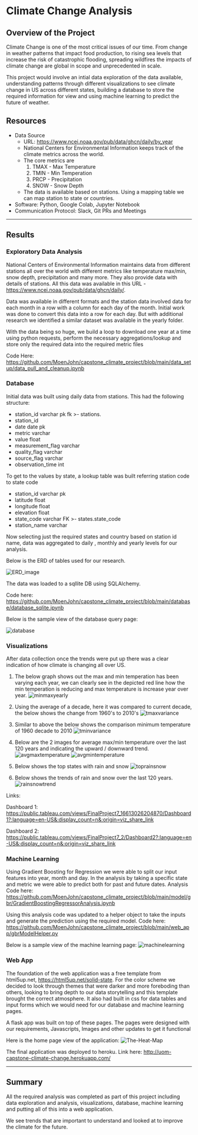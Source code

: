 # Climate Change Analysis

## Overview of the Project

Climate Change is one of the most critical issues of our time. From change in weather patterns that impact food production, to rising sea levels that increase the risk of catastrophic flooding, spreading wildfires the impacts of climate change are global in scope and unprecedented in scale.

This project would involve an intial data exploration of the data available, understanding patterns through different visualizations to see climate change in US across different states, building a database to store the required information for view and using machine learning to predict the future of weather. 

## Resources
- Data Source
  - URL: https://www.ncei.noaa.gov/pub/data/ghcn/daily/by_year
  - National Centers for Environmental Information keeps track of the climate metrics across the world.
  - The core metrics are
    1. TMAX - Max Temperature
    2. TMIN - Min Temperation
    3. PRCP - Precipitation
    2. SNOW - Snow Depth
  - The data is available based on stations. Using a mapping table we can map station to state or countries.  
- Software: Python, Google Colab, Jupyter Notebook
- Communication Protocol: Slack, Git PRs and Meetings

---

## Results

### Exploratory Data Analysis

National Centers of Environmental Information maintains data from different stations all over the world with different metrics like temperature max/min, snow depth, precipitation and many more. They also provide data with details of stations. All this data was available in this URL - https://www.ncei.noaa.gov/pub/data/ghcn/daily/. 

Data was available in different formats and the station data involved data for each month in a row with a column for each day of the month. Initial work was done to convert this data into a row for each day. But with additional research we identified a similar dataset was available in the yearly folder.

With the data being so huge, we build a loop to download one year at a time using python requests, perform the necessary aggregations/lookup and store only the required data into the required metric files

Code Here: https://github.com/MoenJohn/capstone_climate_project/blob/main/data_setup/data_pull_and_cleanup.ipynb

### Database

Initial data was built using daily data from stations. This had the following structure:
 - station_id varchar pk fk >- stations.
 - station_id
 - date date pk
 - metric varchar
 - value float
 - measurement_flag varchar
 - quality_flag varchar
 - source_flag varchar 
 - observation_time int 

To get to the values by state, a lookup table was built referring station code to state code
 - station_id varchar pk
 - latitude float
 - longitude float
 - elevation float
 - state_code varchar FK >- states.state_code
 - station_name varchar

Now selecting just the required states and country based on station id name, data was aggregated to daily , monthly and yearly levels for our analysis.

Below is the ERD of tables used for our research.

![ERD_image](database/ERD_image.png)

The data was loaded to a sqllite DB using SQLAlchemy.

Code here: https://github.com/MoenJohn/capstone_climate_project/blob/main/database/database_sqlite.ipynb

Below is the sample view of the database query page: 

![database](Resources/database.png)

### Visualizations

After data collection once the trends were put up there was a clear indication of how climate is changing all over US.

1. The below graph shows out the max and min temperation has been varying each year, we can clearly see in the depicted red line how the min temperation is reducing and max temperature is increase year over year.
![minmaxyearly](Resources/minmaxyearly.png)

2. Using the average of a decade, here it was compared to current decade, the below shows the change from 1960's to 2010's
![tmaxvariance](Resources/tmaxvariance.png)

3. Similar to above the below shows the comparison minimum temperature of 1960 decade to 2010 
![tminvariance](Resources/tminvariance.png)

4. Below are the 2 images for average max/min temperature over the last 120 years and indicating the upward / downward trend.
![avgmaxtemperature](Resources/avgmaxtemperature.png)
![avgmintemperature](Resources/avgmintemperature.png)

5. Below shows the top states with rain and snow
![toprainsnow](Resources/toprainsnow.png)

6. Below shows the trends of rain and snow over the last 120 years.
![rainsnowtrend](Resources/rainsnowtrend.png)

Links: 

Dashboard 1: https://public.tableau.com/views/FinalProject7_16613026204870/Dashboard1?:language=en-US&:display_count=n&:origin=viz_share_link

Dashboard 2: https://public.tableau.com/views/FinalProject7_2/Dashboard2?:language=en-US&:display_count=n&:origin=viz_share_link

### Machine Learning

Using Gradient Boosting for Regression we were able to split our input features into year, month and day. In the analysis by taking a specific state and metric we were able to predict both for past and future dates. Analysis Code here: https://github.com/MoenJohn/capstone_climate_project/blob/main/model/gbr/GradientBoostingRegressorAnalysis.ipynb

Using this analysis code was updated to a helper object to take the inputs and generate the prediction using the required model. Code here: https://github.com/MoenJohn/capstone_climate_project/blob/main/web_app/gbrModelHelper.py

Below is a sample view of the machine learning page:
![machinelearning](Resources/machinelearning.png)


### Web App

The foundation of the web application was a free template from html5up.net, https://html5up.net/solid-state. For the color scheme we decided to look through themes that were darker and more foreboding than others, looking to bring depth to our data storytelling and this template brought the correct atmosphere. It also had built in css for data tables and input forms which we would need for our database and machine learning pages.

A flask app was built on top of these pages. The pages were designed with our requirements, Javascripts, Images and other updates to get it functional

Here is the home page view of the application:
![The-Heat-Map](Resources/The-Heat-Map.png)

The final application was deployed to heroku. Link here: http://uom-capstone-climate-change.herokuapp.com/

---

## Summary

All the required analysis was completed as part of this project including data exploration and analysis, visualizations, database, machine learning and putting all of this into a web application. 

We see trends that are important to understand and looked at to improve the climate for the future.
